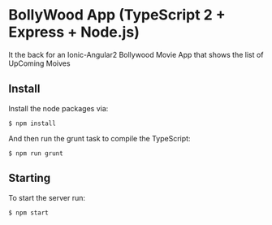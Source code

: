 # BollyWood App (TypeScript 2 + Express + Node.js)

It the back for an Ionic-Angular2 Bollywood Movie App that shows the list of UpComing Moives

## Install

Install the node packages via:

`$ npm install`

And then run the grunt task to compile the TypeScript:

`$ npm run grunt`

## Starting

To start the server run:

`$ npm start`
